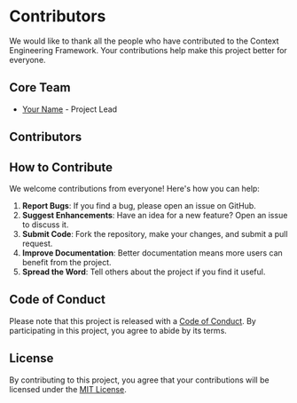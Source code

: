 # Contributors

We would like to thank all the people who have contributed to the Context Engineering Framework. Your contributions help make this project better for everyone.

## Core Team

- [Your Name](https://github.com/yourusername) - Project Lead

## Contributors

<!-- Add your name and link to your GitHub profile here when you contribute to the project -->

## How to Contribute

We welcome contributions from everyone! Here's how you can help:

1. **Report Bugs**: If you find a bug, please open an issue on GitHub.
2. **Suggest Enhancements**: Have an idea for a new feature? Open an issue to discuss it.
3. **Submit Code**: Fork the repository, make your changes, and submit a pull request.
4. **Improve Documentation**: Better documentation means more users can benefit from the project.
5. **Spread the Word**: Tell others about the project if you find it useful.

## Code of Conduct

Please note that this project is released with a [Code of Conduct](CODE_OF_CONDUCT.md). By participating in this project, you agree to abide by its terms.

## License

By contributing to this project, you agree that your contributions will be licensed under the [MIT License](LICENSE).
